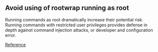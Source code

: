 ## Avoid using of rootwrap running as root


Running commands as root dramatically increase their potential risk. 
Running commands with restricted user privileges provides defense in depth 
against command injection attacks, or developer and configuration error.

[Reference](https://docs.openstack.org/bandit/latest/plugins/execute_with_run_as_root_equals_true.html)


